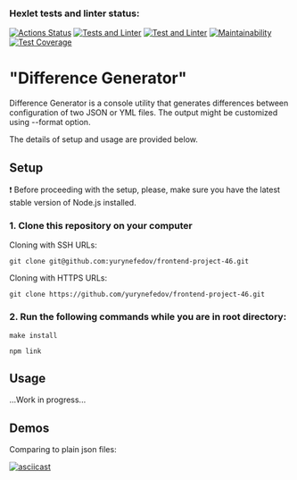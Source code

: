 ### Hexlet tests and linter status:
[![Actions Status](https://github.com/yurynefedov/frontend-project-46/workflows/hexlet-check/badge.svg)](https://github.com/yurynefedov/frontend-project-46/actions)
[![Tests and Linter](https://github.com/yurynefedov/frontend-project-46/workflows/nodejs.yml/badge.svg)](https://github.com/yurynefedov/frontend-project-46/actions)
[![Test and Linter](https://github.com/yurynefedov/frontend-project-46/actions/workflows/nodejs.yml/badge.svg)](https://github.com/yurynefedov/frontend-project-46/actions/workflows/nodejs.yml)
[![Maintainability](https://api.codeclimate.com/v1/badges/4b7cddd0c9831da76551/maintainability)](https://codeclimate.com/github/yurynefedov/frontend-project-46/maintainability)
[![Test Coverage](https://api.codeclimate.com/v1/badges/4b7cddd0c9831da76551/test_coverage)](https://codeclimate.com/github/yurynefedov/frontend-project-46/test_coverage)

# "Difference Generator"
Difference Generator is a console utility that generates differences between configuration of two JSON or YML files. The output might be customized using --format option.

The details of setup and usage are provided below.

## Setup

:exclamation: Before proceeding with the setup, please, make sure you have the latest stable version of Node.js installed.

### 1. Clone this repository on your computer

Cloning with SSH URLs:
```
git clone git@github.com:yurynefedov/frontend-project-46.git 
```
Cloning with HTTPS URLs:
```
git clone https://github.com/yurynefedov/frontend-project-46.git 
```

### 2. Run the following commands while you are in root directory:

```
make install 
```
```
npm link 
```

## Usage

...Work in progress...

## Demos

Comparing to plain json files:

[![asciicast](https://asciinema.org/a/541298.svg)](https://asciinema.org/a/541298)